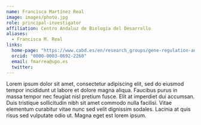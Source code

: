 ```yaml
---
name: Francisca Martínez Real
image: images/photo.jpg
role: principal-investigator
affiliation: Centro Andaluz de Biología del Desarrollo
aliases:
  - Francisca M. Real
links:
  home-page: "https://www.cabd.es/en/research_groups/gene-regulation-and-evolution/summary-458.html"
  orcid: "0000-0003-0692-2260"
  email: fmarrea@upo.es
  twitter: 
---
```



Lorem ipsum dolor sit amet, consectetur adipiscing elit, sed do eiusmod tempor incididunt ut labore et dolore magna aliqua.
Faucibus purus in massa tempor nec feugiat nisl pretium fusce.
Elit at imperdiet dui accumsan.
Duis tristique sollicitudin nibh sit amet commodo nulla facilisi.
Vitae elementum curabitur vitae nunc sed velit dignissim sodales.
Lacinia at quis risus sed vulputate odio ut.
Magna eget est lorem ipsum.
